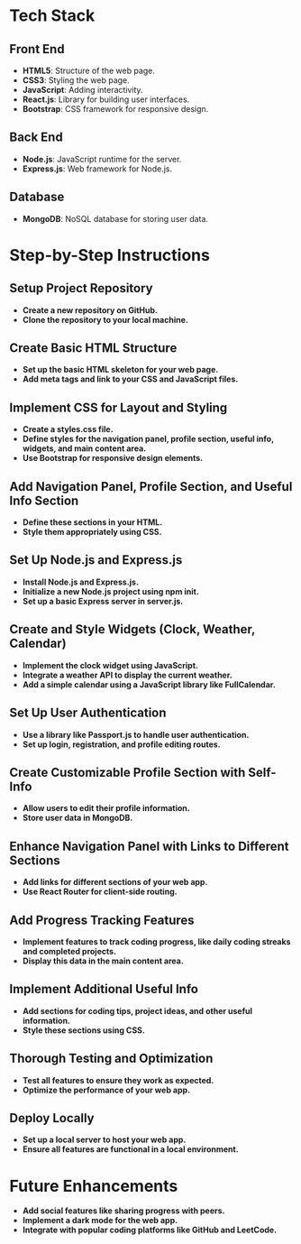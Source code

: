 # Tech Stack

## Front End
- **HTML5**: Structure of the web page.
- **CSS3**: Styling the web page.
- **JavaScript**: Adding interactivity.
- **React.js**: Library for building user interfaces.
- **Bootstrap**: CSS framework for responsive design.

## Back End
- **Node.js**: JavaScript runtime for the server.
- **Express.js**: Web framework for Node.js.

## Database
- **MongoDB**: NoSQL database for storing user data.

# Step-by-Step Instructions

## Setup Project Repository
- **Create a new repository on GitHub.**
- **Clone the repository to your local machine.**

## Create Basic HTML Structure
- **Set up the basic HTML skeleton for your web page.**
- **Add meta tags and link to your CSS and JavaScript files.**

## Implement CSS for Layout and Styling
- **Create a styles.css file.**
- **Define styles for the navigation panel, profile section, useful info, widgets, and main content area.**
- **Use Bootstrap for responsive design elements.**

## Add Navigation Panel, Profile Section, and Useful Info Section
- **Define these sections in your HTML.**
- **Style them appropriately using CSS.**

## Set Up Node.js and Express.js
- **Install Node.js and Express.js.**
- **Initialize a new Node.js project using npm init.**
- **Set up a basic Express server in server.js.**

## Create and Style Widgets (Clock, Weather, Calendar)
- **Implement the clock widget using JavaScript.**
- **Integrate a weather API to display the current weather.**
- **Add a simple calendar using a JavaScript library like FullCalendar.**

## Set Up User Authentication
- **Use a library like Passport.js to handle user authentication.**
- **Set up login, registration, and profile editing routes.**

## Create Customizable Profile Section with Self-Info
- **Allow users to edit their profile information.**
- **Store user data in MongoDB.**

## Enhance Navigation Panel with Links to Different Sections
- **Add links for different sections of your web app.**
- **Use React Router for client-side routing.**

## Add Progress Tracking Features
- **Implement features to track coding progress, like daily coding streaks and completed projects.**
- **Display this data in the main content area.**

## Implement Additional Useful Info
- **Add sections for coding tips, project ideas, and other useful information.**
- **Style these sections using CSS.**

## Thorough Testing and Optimization
- **Test all features to ensure they work as expected.**
- **Optimize the performance of your web app.**

## Deploy Locally
- **Set up a local server to host your web app.**
- **Ensure all features are functional in a local environment.**

# Future Enhancements
- **Add social features like sharing progress with peers.**
- **Implement a dark mode for the web app.**
- **Integrate with popular coding platforms like GitHub and LeetCode.**
